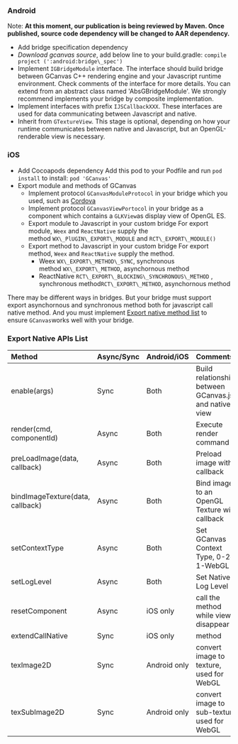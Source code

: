 ### Android

Note: **At this moment, our publication is being reviewed by Maven. Once published, source code dependency will be changed to AAR dependency.**

* Add bridge specification dependency
* _Download gcanvas source_, add below line to your build.gradle:
  `compile project (':android:bridge\_spec')`
* Implement `IGBridgeModule` interface. The interface should build bridge between GCanvas C++ rendering engine and your Javascript runtime environment. Check comments of the interface for more details. You can extend from an abstract class named 'AbsGBridgeModule'. We strongly recommend implements your bridge by composite implementation.
* Implement interfaces with prefix `IJSCallbackXXX`. These interfaces are used for data communicating between Javascript and native.
* Inherit from `GTextureView`. This stage is optional, depending on how your runtime communicates between native and Javascript, but an OpenGL-renderable view is necessary.

### iOS

* Add Cocoapods dependency Add this pod to your Podfile and run `pod install` to install:
  `pod 'GCanvas'`
* Export module and methods of GCanvas
  * Implement protocol `GCanvasModuleProtocol` in your bridge which you used, such as [Cordova](https://cordova.apache.org/)
  * Implement protocol `GCanvasViewPortocol` in your bridge as a component which contains a `GLKView`as display view of OpenGL ES.
  * Export module to Javascript in your custom bridge For export module, `Weex` and `ReactNative` supply the method `WX\_PlUGIN\_EXPORT\_MODULE` and `RCT\_EXPORT\_MODULE()`
  * Export method to Javascript in your custom bridge For export method, `Weex` and `ReactNative` supply the method.
    * Weex `WX\_EXPORT\_METHOD\_SYNC`, synchronous method `WX\_EXPORT\_METHOD`, asynchornous method
    * ReactNative `RCT\_EXPORT\_BLOCKING\_SYNCHRONOUS\_METHOD` , synchronous method`RCT\_EXPORT\_METHOD`, asynchornous method

There may be different ways in bridges. But your bridge must support export asynchornous and synchronous method both for javascript call native method. And you must implement [Export native method list](#expot-native-apis-list) to ensure `GCanvas`works well with your bridge.


### Export Native APIs List
| Method | Async/Sync | Android/iOS | Comments |
| :--- | :--- | :--- | :--- |
| enable(args) | Sync | Both | Build relationships between GCanvas.js and native view |
| render(cmd, componentId) | Async | Both | Execute render command |
| preLoadImage(data, callback) | Async | Both | Preload image with callback |
| bindImageTexture(data, callback) | Async | Both | Bind image to an OpenGL Texture with callback |
| setContextType | Async | Both | Set GCanvas Context Type, 0-2d, 1-WebGL |
| setLogLevel | Async | Both | Set Native Log Level |
| resetComponent | Async | iOS only | call the method while view disappear |
| extendCallNative | Sync | iOS only | method |
| texImage2D | Sync | Android only | convert image to texture, used for WebGL |
| texSubImage2D | Sync | Android only | convert image to sub-texture, used for WebGL |
